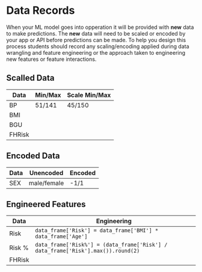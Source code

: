 # Data Records

When your ML model goes into opperation it will be provided with **new** data to make predictions. The **new** data will need to be scaled or encoded by your app or API before predictions can be made. To help you design this process students should record any scaling/encoding applied during data wrangling and feature engineering or the approach taken to engineering new features or feature interactions.

## Scalled Data

| Data   | Min/Max | Scale Min/Max |
| ------ | ------- | ------------- |
| BP     | 51/141  | 45/150        |
| BMI    |         |               |
| BGU    |         |               |
| FHRisk |         |               |

## Encoded Data

| Data | Unencoded   | Encoded |
| ---- | ----------- | ------- |
| SEX  | male/female | -1/1    |

## Engineered Features

| Data   | Engineering                                                                      |
| ------ | -------------------------------------------------------------------------------- |
| Risk   | `data_frame['Risk'] = data_frame['BMI'] * data_frame['Age']`                     |
| Risk % | `data_frame['Risk%'] = (data_frame['Risk'] / data_frame['Risk'].max()).round(2)` |
| FHRisk |                                                                                  |
